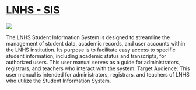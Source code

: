 <!-- Heading of Template -->
<h1>
  <a href="https://demos.wrappixel.com/free-admin-templates/react/xtreme-react-free/main/#/dashboard">LNHS - SIS</a>
</h1>

<!-- Main image of Template -->
<a target="_blank" >
  <img src="../LNHS SIS/client/public/mainlogo.png" />
</a>

<!-- Description of Template -->
<p>
  The LNHS Student Information System is designed to streamline the management of student data, academic records, and user accounts within the LNHS institution. Its purpose is to facilitate easy access to specific student information, including academic status and transcripts, for authorized users. This user manual serves as a guide for administrators, registrars, and teachers who interact with the system.
  Target Audience:
  This user manual is intended for administrators, registrars, and teachers of LNHS who utilize the Student Information System.
</p>